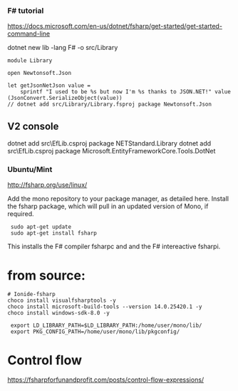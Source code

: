 ### F# tutorial

https://docs.microsoft.com/en-us/dotnet/fsharp/get-started/get-started-command-line

dotnet new lib -lang F# -o src/Library 
```
module Library

open Newtonsoft.Json

let getJsonNetJson value = 
    sprintf "I used to be %s but now I'm %s thanks to JSON.NET!" value  (JsonConvert.SerializeObject(value))
// dotnet add src/Library/Library.fsproj package Newtonsoft.Json
```
## V2 console 
<ProjectReference Include="..\Library\Library.fsproj" />

dotnet add src\EfLib.csproj package NETStandard.Library
dotnet add src\EfLib.csproj package Microsoft.EntityFrameworkCore.Tools.DotNet


### Ubuntu/Mint

http://fsharp.org/use/linux/

Add the mono repository to your package manager, as detailed here.
Install the fsharp package, which will pull in an updated version of Mono, if required.
```
 sudo apt-get update
 sudo apt-get install fsharp
``` 
This installs the F# compiler fsharpc and and the F# intereactive fsharpi.

# from source:

```
# Ionide-fsharp
choco install visualfsharptools -y
choco install microsoft-build-tools --version 14.0.25420.1 -y
choco install windows-sdk-8.0 -y

 export LD_LIBRARY_PATH=$LD_LIBRARY_PATH:/home/user/mono/lib/
 export PKG_CONFIG_PATH=/home/user/mono/lib/pkgconfig/
 ```

# Control flow

https://fsharpforfunandprofit.com/posts/control-flow-expressions/
```


```